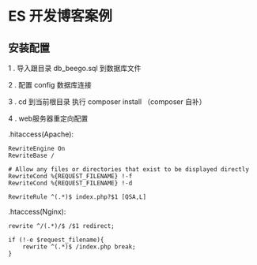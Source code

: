 # ES 开发博客案例

## 安装配置

1 . 导入跟目录 db_beego.sql 到数据库文件

2 . 配置 config 数据库连接

3 . cd 到当前根目录 执行 composer install （composer 自补） 

4 . web服务器重定向配置

.hitaccess(Apache):

    RewriteEngine On
    RewriteBase /
    
    # Allow any files or directories that exist to be displayed directly
    RewriteCond %{REQUEST_FILENAME} !-f
    RewriteCond %{REQUEST_FILENAME} !-d
    
    RewriteRule ^(.*)$ index.php?$1 [QSA,L]
    
.htaccess(Nginx):

    rewrite ^/(.*)/$ /$1 redirect;
    
    if (!-e $request_filename){
        rewrite ^(.*)$ /index.php break;
    }

